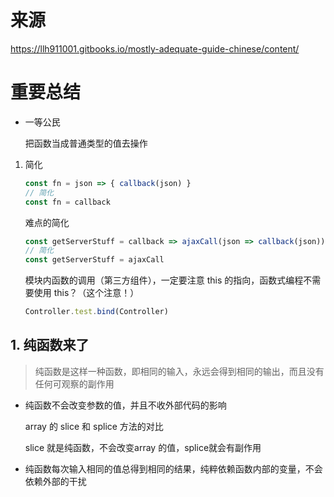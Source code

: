 # 来源

https://llh911001.gitbooks.io/mostly-adequate-guide-chinese/content/

# 重要总结

* 一等公民

  把函数当成普通类型的值去操作

1. 简化

   ```js
   const fn = json => { callback(json) }
   // 简化
   const fn = callback
   ```

   难点的简化

   ```js
   const getServerStuff = callback => ajaxCall(json => callback(json));
   // 简化
   const getServerStuff = ajaxCall
   ```

   模块内函数的调用（第三方组件），一定要注意 this 的指向，函数式编程不需要使用 this？（这个注意！）

   ```js
   Controller.test.bind(Controller)
   ```

## 1. 纯函数来了

> 纯函数是这样一种函数，即相同的输入，永远会得到相同的输出，而且没有任何可观察的副作用

* 纯函数不会改变参数的值，并且不收外部代码的影响

  array 的 slice 和 splice 方法的对比

  slice 就是纯函数，不会改变array 的值，splice就会有副作用

* 纯函数每次输入相同的值总得到相同的结果，纯粹依赖函数内部的变量，不会依赖外部的干扰